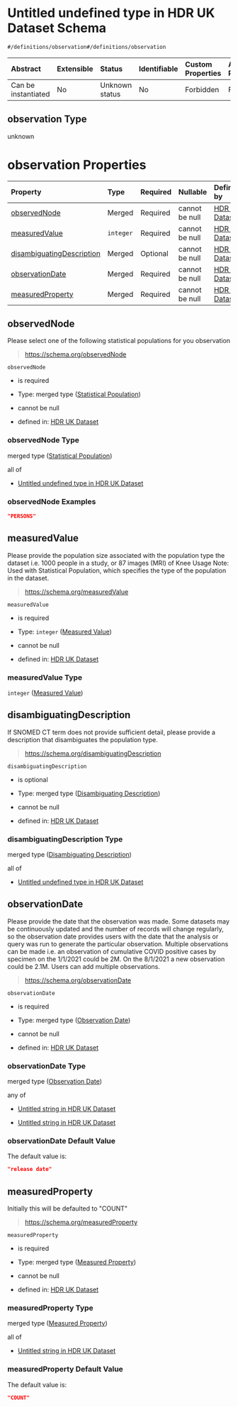 # Untitled undefined type in HDR UK Dataset Schema

```txt
#/definitions/observation#/definitions/observation
```



| Abstract            | Extensible | Status         | Identifiable | Custom Properties | Additional Properties | Access Restrictions | Defined In                                                                                        |
| :------------------ | :--------- | :------------- | :----------- | :---------------- | :-------------------- | :------------------ | :------------------------------------------------------------------------------------------------ |
| Can be instantiated | No         | Unknown status | No           | Forbidden         | Forbidden             | none                | [dataset.schema.json*](../../../schema/dataset/latest/dataset.schema.json "open original schema") |

## observation Type

unknown

# observation Properties

| Property                                                | Type      | Required | Nullable       | Defined by                                                                                                                                                                                                    |
| :------------------------------------------------------ | :-------- | :------- | :------------- | :------------------------------------------------------------------------------------------------------------------------------------------------------------------------------------------------------------ |
| [observedNode](#observednode)                           | Merged    | Required | cannot be null | [HDR UK Dataset](dataset-definitions-observation-properties-statistical-population.md "#/properties/observation/observedNode#/definitions/observation/properties/observedNode")                               |
| [measuredValue](#measuredvalue)                         | `integer` | Required | cannot be null | [HDR UK Dataset](dataset-definitions-observation-properties-measured-value.md "#/properties/observation/measuredValue#/definitions/observation/properties/measuredValue")                                     |
| [disambiguatingDescription](#disambiguatingdescription) | Merged    | Optional | cannot be null | [HDR UK Dataset](dataset-definitions-observation-properties-disambiguating-description.md "#/properties/observation/disambiguatingDescription#/definitions/observation/properties/disambiguatingDescription") |
| [observationDate](#observationdate)                     | Merged    | Required | cannot be null | [HDR UK Dataset](dataset-definitions-observation-properties-observation-date.md "#/properties/observation/observationDate#/definitions/observation/properties/observationDate")                               |
| [measuredProperty](#measuredproperty)                   | Merged    | Required | cannot be null | [HDR UK Dataset](dataset-definitions-observation-properties-measured-property.md "#/properties/observation/measuredProperty#/definitions/observation/properties/measuredProperty")                            |

## observedNode

Please select one of the following statistical populations for you observation

> <https://schema.org/observedNode>

`observedNode`

*   is required

*   Type: merged type ([Statistical Population](dataset-definitions-observation-properties-statistical-population.md))

*   cannot be null

*   defined in: [HDR UK Dataset](dataset-definitions-observation-properties-statistical-population.md "#/properties/observation/observedNode#/definitions/observation/properties/observedNode")

### observedNode Type

merged type ([Statistical Population](dataset-definitions-observation-properties-statistical-population.md))

all of

*   [Untitled undefined type in HDR UK Dataset](dataset-definitions-observation-properties-statistical-population-allof-0.md "check type definition")

### observedNode Examples

```json
"PERSONS"
```

## measuredValue

Please provide the population size associated with the population type the dataset i.e. 1000 people in a study, or 87 images (MRI) of Knee Usage Note: Used with Statistical Population, which specifies the type of the population in the dataset.

> <https://schema.org/measuredValue>

`measuredValue`

*   is required

*   Type: `integer` ([Measured Value](dataset-definitions-observation-properties-measured-value.md))

*   cannot be null

*   defined in: [HDR UK Dataset](dataset-definitions-observation-properties-measured-value.md "#/properties/observation/measuredValue#/definitions/observation/properties/measuredValue")

### measuredValue Type

`integer` ([Measured Value](dataset-definitions-observation-properties-measured-value.md))

## disambiguatingDescription

If SNOMED CT term does not provide sufficient detail, please provide a description that disambiguates the population type.

> <https://schema.org/disambiguatingDescription>

`disambiguatingDescription`

*   is optional

*   Type: merged type ([Disambiguating Description](dataset-definitions-observation-properties-disambiguating-description.md))

*   cannot be null

*   defined in: [HDR UK Dataset](dataset-definitions-observation-properties-disambiguating-description.md "#/properties/observation/disambiguatingDescription#/definitions/observation/properties/disambiguatingDescription")

### disambiguatingDescription Type

merged type ([Disambiguating Description](dataset-definitions-observation-properties-disambiguating-description.md))

all of

*   [Untitled undefined type in HDR UK Dataset](dataset-definitions-observation-properties-disambiguating-description-allof-0.md "check type definition")

## observationDate

Please provide the date that the observation was made. Some datasets may be continuously updated and the number of records will change regularly, so the observation date provides users with the date that the analysis or query was run to generate the particular observation. Multiple observations can be made i.e. an observation of cumulative COVID positive cases by specimen on the 1/1/2021 could be 2M. On the 8/1/2021 a new observation could be 2.1M. Users can add multiple observations.

> <https://schema.org/observationDate>

`observationDate`

*   is required

*   Type: merged type ([Observation Date](dataset-definitions-observation-properties-observation-date.md))

*   cannot be null

*   defined in: [HDR UK Dataset](dataset-definitions-observation-properties-observation-date.md "#/properties/observation/observationDate#/definitions/observation/properties/observationDate")

### observationDate Type

merged type ([Observation Date](dataset-definitions-observation-properties-observation-date.md))

any of

*   [Untitled string in HDR UK Dataset](dataset-definitions-observation-properties-observation-date-anyof-0.md "check type definition")

*   [Untitled string in HDR UK Dataset](dataset-definitions-observation-properties-observation-date-anyof-1.md "check type definition")

### observationDate Default Value

The default value is:

```json
"release date"
```

## measuredProperty

Initially this will be defaulted to "COUNT"

> <https://schema.org/measuredProperty>

`measuredProperty`

*   is required

*   Type: merged type ([Measured Property](dataset-definitions-observation-properties-measured-property.md))

*   cannot be null

*   defined in: [HDR UK Dataset](dataset-definitions-observation-properties-measured-property.md "#/properties/observation/measuredProperty#/definitions/observation/properties/measuredProperty")

### measuredProperty Type

merged type ([Measured Property](dataset-definitions-observation-properties-measured-property.md))

all of

*   [Untitled string in HDR UK Dataset](dataset-definitions-observation-properties-measured-property-allof-0.md "check type definition")

### measuredProperty Default Value

The default value is:

```json
"COUNT"
```
